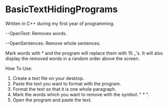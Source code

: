 # BasicTextHidingPrograms

Written in C++ during my first year of programming.

--OpenText: Removes words.

--OpenSentences: Remove whole sentences.

Mark words with * and the program will replace them with 15 _'s. It will also display the removed words in a random order above the screen.

How To Use:

1. Create a text file on your desktop.
2. Paste the text you want to format with the program.
3. Format the text so that it is one whole paragraph.
4. Mark the words which you want to remove with the symbol: " * ".
5. Open the program and paste the text.

